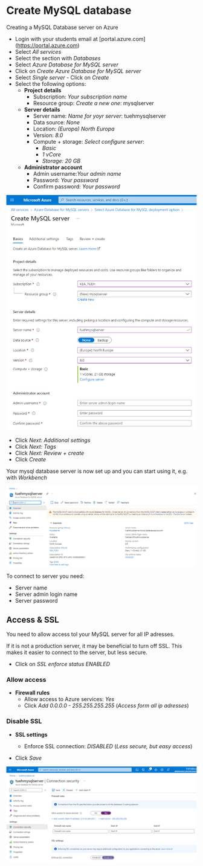 # Create MySQL database
Creating a MySQL Database server on Azure

- Login with your students email at [portal.azure.com] (https://portal.azure.com)
- Select *All services*
- Select the section with *Databases*
- Select *Azure Database for MySQL server*
- Click on *Create Azure Database for MySQL server*
- Select *Single server* - Click on *Create*
- Select the following options:
  - **Project details**
    - Subscription: *Your subscription name*
    - Resource group: *Create a new one*: mysqlserver
  - **Server details**
    - Server name: *Name for yoyr server*: tuehmysqlserver
    - Data source: *None*
    - Location: *(Europa) North Europa*
    - Version: *8.0*
    - Compute + storage: *Select configure server*: 
      - *Basic*
      - *1 vCore*
      - *Storage: 20 GB*
  - **Administrator account**
    - Admin username:*Your admin name*
    - Password: *Your password*
    - Confirm password: *Your password*

![](./image/create_mysql_1.jpg)

- Click *Next: Additional settings*
- Click *Next: Tags*
- Click *Next: Review + create*
- Click *Create*

Your mysql database server is now set up and you can start using it, e.g. with *Workbench*

![](./image/create_mysql_2.jpg)

To connect to server you need:

- Server name
- Server admin login name
- Server password

## Access & SSL
You need to allow access tol your MySQL server for all IP adresses.

If it is not a production server, it may be beneficial to turn off SSL. This makes it easier to connect to the server, but less secure.

- Click on *SSL enforce status ENABLED*

### Allow access
- **Firewall rules**
  - Allow access to Azure services: *Yes*
  - Click *Add 0.0.0.0 - 255.255.255.255* (*Access form all ip adresses*)

### Disable SSL
- **SSL settings**
  - Enforce SSL connection: *DISABLED* (*Less secure, but easy access*)

- Click *Save*

![](./image/create_mysql_3.jpg)